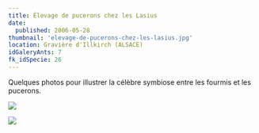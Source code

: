 ```yaml
---
title: Élevage de pucerons chez les Lasius
date:
  published: 2006-05-28
thumbnail: 'elevage-de-pucerons-chez-les-lasius.jpg'
location: Gravière d'Illkirch (ALSACE)
idGaleryAnts: 7
fk_idSpecie: 26
---
```


Quelques photos pour illustrer la célèbre symbiose entre les fourmis et les pucerons.

![](/img/articles/elevage-de-pucerons-chez-les-lasius/Lasius-sp-000.jpg)

![](/img/articles/elevage-de-pucerons-chez-les-lasius/Lasius-sp-001.jpg)
